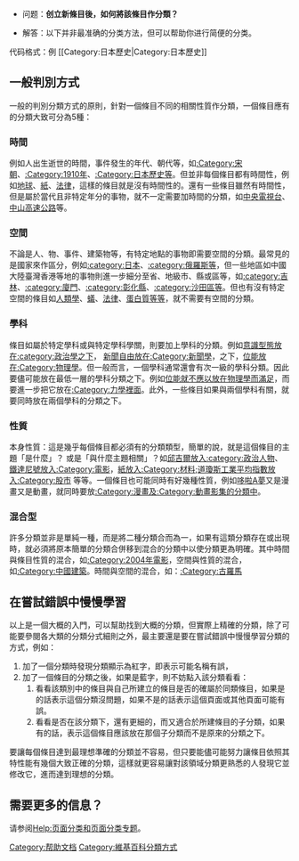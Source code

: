   - 问题：**创立新條目後，如何將該條目作分類？**

<!-- end list -->

  - 解答：以下并非最准确的分类方法，但可以帮助你进行简便的分类。

代码格式：例 \[\[Category:日本歷史|Category:日本歷史\]\]

## 一般判別方式

一般的判別分類方式的原則，針對一個條目不同的相關性質作分類，一個條目應有的分類大致可分為5種：

### 時間

例如人出生逝世的時間，事件發生的年代、朝代等，如[:Category:宋朝](https://zh.wikipedia.org/wiki/Category:宋朝 "wikilink")、[:Category:1910年](https://zh.wikipedia.org/wiki/Category:1910年 "wikilink")、[:Category:日本歷史等](https://zh.wikipedia.org/wiki/Category:日本歷史 "wikilink")。但並非每個條目都有時間性，例如[地球](../Page/地球.md "wikilink")、[紙](https://zh.wikipedia.org/wiki/紙 "wikilink")、[法律](../Page/法律.md "wikilink")，這樣的條目就是沒有時間性的。還有一些條目雖然有時間性，但是屬於當代且非特定年分的事物，就不一定需要加時間的分類，如[中央電視台](https://zh.wikipedia.org/wiki/中央電視台 "wikilink")、[中山高速公路](../Page/中山高速公路.md "wikilink")等。

### 空間

不論是人、物、事件、建築物等，有特定地點的事物即需要空間的分類。最常見的是國家來作區分，例如[:category:日本](https://zh.wikipedia.org/wiki/Category:日本 "wikilink")、[:category:俄羅斯等](https://zh.wikipedia.org/wiki/Category:俄羅斯 "wikilink")，但一些地區如中國大陸臺灣香港等地的事物則進一步細分至省、地級市、縣或區等，如[:category:吉林](https://zh.wikipedia.org/wiki/Category:吉林 "wikilink")、[:category:廈門](https://zh.wikipedia.org/wiki/Category:廈門 "wikilink")、[:category:彰化縣](https://zh.wikipedia.org/wiki/Category:彰化縣 "wikilink")、[:category:沙田區等](https://zh.wikipedia.org/wiki/Category:沙田區 "wikilink")。但也有沒有特定空間的條目如[人類學](https://zh.wikipedia.org/wiki/人類學 "wikilink")、[蟻](https://zh.wikipedia.org/wiki/蟻 "wikilink")、[法律](../Page/法律.md "wikilink")、[蛋白質等等](https://zh.wikipedia.org/wiki/蛋白質 "wikilink")，就不需要有空間的分類。

### 學科

條目如屬於特定學科或與特定學科學關，則要加上學科的分類。例如[意識型態放在](https://zh.wikipedia.org/wiki/意識型態 "wikilink")[:category:政治學之下](https://zh.wikipedia.org/wiki/Category:政治學 "wikilink")， [新聞自由放在](https://zh.wikipedia.org/wiki/新聞自由 "wikilink")[:Category:新聞學](https://zh.wikipedia.org/wiki/Category:新聞學 "wikilink")，之下，[位能放在](https://zh.wikipedia.org/wiki/位能 "wikilink")[:Category:物理學](https://zh.wikipedia.org/wiki/Category:物理學 "wikilink")。但一般而言，一個學科通常還會有次一級的學科分類。因此要儘可能放在最低一層的學科分類之下。例如[位能就不應以放在物理學而滿足](https://zh.wikipedia.org/wiki/位能 "wikilink")，而要進一步把它放在[:Category:力學裡面](https://zh.wikipedia.org/wiki/Category:力學 "wikilink")。此外，一些條目如果與兩個學科有關，就要同時放在兩個學科的分類之下。

### 性質

本身性質：這是幾乎每個條目都必須有的分類類型，簡單的說，就是這個條目的主題「是什麼」？ 或是「與什麼主題相關」？如[邱吉爾放入](https://zh.wikipedia.org/wiki/邱吉爾 "wikilink")[:category:政治人物](https://zh.wikipedia.org/wiki/Category:政治人物 "wikilink")、[鐵達尼號放入](https://zh.wikipedia.org/wiki/鐵達尼號 "wikilink")[:Category:電影](https://zh.wikipedia.org/wiki/Category:電影 "wikilink")，[紙放入](https://zh.wikipedia.org/wiki/紙 "wikilink")[:Category:材料](https://zh.wikipedia.org/wiki/Category:材料 "wikilink");[道瓊斯工業平均指數放入](https://zh.wikipedia.org/wiki/道瓊斯工業平均指數 "wikilink")[:Category:股市](https://zh.wikipedia.org/wiki/Category:股市 "wikilink") 等等。一個條目也可能同時有好幾種性質，例如[哆啦A夢](../Page/哆啦A夢.md "wikilink")又是漫畫又是動畫，就同時要放[:Category:漫畫及](https://zh.wikipedia.org/wiki/Category:漫畫 "wikilink")[:Category:動畫影集的分類中](https://zh.wikipedia.org/wiki/Category:動畫影集 "wikilink")。

### 混合型

許多分類並非是單純一種，而是將二種分類合而為一，如果有這類分類存在或出現時，就必須將原本簡單的分類合併移到混合的分類中以使分類更為明確。其中時間與條目性質的混合，如[:Category:2004年電影](https://zh.wikipedia.org/wiki/Category:2004年電影 "wikilink")，空間與性質的混合，如[:Category:中國建築](https://zh.wikipedia.org/wiki/Category:中國建築 "wikilink")。時間與空間的混合，如：[:Category:古羅馬](https://zh.wikipedia.org/wiki/Category:古羅馬 "wikilink")

## 在嘗試錯誤中慢慢學習

以上是一個大概的入門，可以幫助找到大概的分類，但實際上精確的分類，除了可能要參閱各大類的分類分式細則之外，最主要還是要在嘗試錯誤中慢慢學習分類的方式，例如：

1.  加了一個分類時發現分類顯示為紅字，即表示可能名稱有誤，
2.  加了一個條目的分類之後，如果是藍字，則不妨點入該分類看看：
    1.  看看該類別中的條目與自己所建立的條目是否的確屬於同類條目，如果是的話表示這個分類沒問題，如果不是的話表示這個頁面或其他頁面可能有誤。
    2.  看看是否在該分類下，還有更細的，而又適合於所建條目的子分類，如果有的話，表示這個條目應該放在那個子分類而不是原來的分類之下。

要讓每個條目達到最理想準確的分類並不容易，但只要能儘可能努力讓條目依照其特性能有幾個大致正確的分類，這樣就更容易讓對該領域分類更熟悉的人發現它並修改它，進而達到理想的分類。

## 需要更多的信息？

请参阅[Help:页面分类和](https://zh.wikipedia.org/wiki/Help:页面分类 "wikilink")[页面分类专题](https://zh.wikipedia.org/wiki/Wikipedia:专题/页面分类 "wikilink")。

[Category:帮助文档](https://zh.wikipedia.org/wiki/Category:帮助文档 "wikilink") [Category:維基百科分類方式](https://zh.wikipedia.org/wiki/Category:維基百科分類方式 "wikilink")